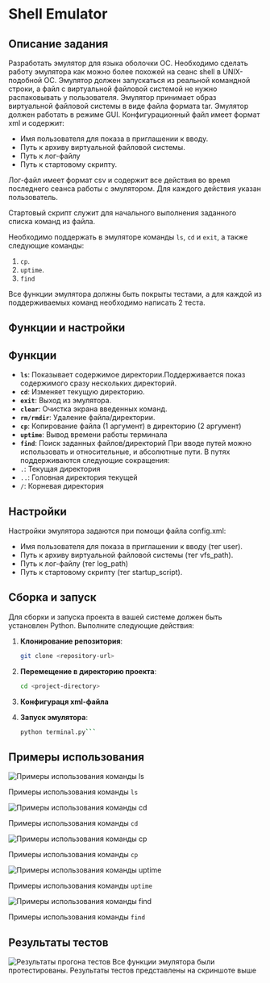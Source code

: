 # Shell Emulator

## Описание задания

Разработать эмулятор для языка оболочки ОС. Необходимо сделать работу
эмулятора как можно более похожей на сеанс shell в UNIX-подобной ОС.
Эмулятор должен запускаться из реальной командной строки, а файл с
виртуальной файловой системой не нужно распаковывать у пользователя.
Эмулятор принимает образ виртуальной файловой системы в виде файла формата
tar. Эмулятор должен работать в режиме GUI.
Конфигурационный файл имеет формат xml и содержит:
-  Имя пользователя для показа в приглашении к вводу.
-  Путь к архиву виртуальной файловой системы.
-  Путь к лог-файлу
-  Путь к стартовому скрипту.
  
Лог-файл имеет формат csv и содержит все действия во время последнего сеанса работы с эмулятором. Для каждого действия указан пользователь.

Стартовый скрипт служит для начального выполнения заданного списка
команд из файла.

Необходимо поддержать в эмуляторе команды `ls`, `cd` и `exit`, а также
следующие команды:
1. `cp`.
2. `uptime`.
3. `find`
   
Все функции эмулятора должны быть покрыты тестами, а для каждой из
поддерживаемых команд необходимо написать 2 теста.

## Функции и настройки

## Функции

- **`ls`**: Показывает содержимое директории.Поддерживается показ содержимого сразу нескольких директорий.
- **`cd`**: Изменяет текущую директорию.
- **`exit`**: Выход из эмулятора.
- **`clear`**: Очистка экрана введенных команд.
- **`rm/rmdir`**: Удаление файла/директории.
- **`cp`**: Копирование файла (1 аргумент) в директорию (2 аргумент)
- **`uptime`**: Вывод времени работы терминала
- **`find`**: Поиск заданных файлов/директорий
При вводе путей можно использовать и относительные, и абсолютные пути. В путях поддерживаются следующие сокращения:
- `.`: Текущая директория
- `..`: Головная директория текущей
- `/`: Корневая директория

## Настройки
Настройки эмулятора задаются при помощи файла config.xml:
- Имя пользователя для показа в приглашении к вводу (тег user).
- Путь к архиву виртуальной файловой системы (тег vfs_path).
- Путь к лог-файлу (тег log_path)
- Путь к стартовому скрипту (тег startup_script).

## Сборка и запуск

Для сборки и запуска проекта в вашей системе должен быть установлен Python. Выполните следующие действия:

1. **Клонирование репозитория**: 
    ```bash
    git clone <repository-url>
    ```

2. **Перемещение в директорию проекта**:
    ```bash
    cd <project-directory>
    ```

3. **Конфигураця xml-файла**

4. **Запуск эмулятора**:
    ```bash
    python terminal.py```


## Примеры использования

![Примеры использования команды `ls`](/images/ls-test)

Примеры использования команды `ls`

![Примеры использования команды `cd`](/images/cd-test)

Примеры использования команды `cd`

![Примеры использования команды `cp`](/images/cp-test)

Примеры использования команды `cp`

![Примеры использования команды `uptime`](/images/uptime-test)

Примеры использования команды `uptime`

![Примеры использования команды `find`](/images/find-test)

Примеры использования команды `find`
## Результаты тестов

![Результаты прогона тестов](/images/tests-screen)
Все функции эмулятора были протестированы. Результаты тестов представлены на скриншоте выше

